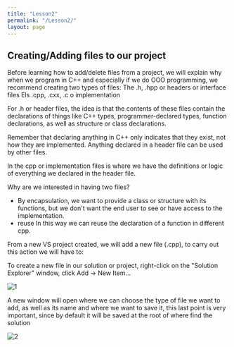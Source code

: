 ```yaml
---
title: "Lesson2"
permalink: "/Lesson2/"
layout: page
---
```


## Creating/Adding files to our project

Before learning how to add/delete files from a project, we will explain why when we program in C++ and especially if we do OOO programming, we recommend creating two types of files:
	The .h, .hpp or headers or interface files
	Els .cpp, .cxx, .c o implementation  

For .h or header files, the idea is that the contents of these files contain the declarations of things like C++ types, programmer-declared types, function declarations, as well as structure or class declarations.

Remember that declaring anything in C++ only indicates that they exist, not how they are implemented. Anything declared in a header file can be used by other files.

In the cpp or implementation files is where we have the definitions or logic of everything we declared in the header file.

Why are we interested in having two files?
-	By encapsulation, we want to provide a class or structure with its functions, but we don't want the end user to see or have access to the implementation.
-	reuse In this way we can reuse the declaration of a function in different cpp.



From a new VS project created, we will add a new file (.cpp), to carry out this action we will have to:

To create a new file in our solution or project, right-click on the "Solution Explorer" window, click Add -> New Item...

![1](https://github.com/esterUOC/esterUOC.github.io/assets/128288660/bf779913-6e0d-4fb4-90e5-00aac87187f9)

A new window will open where we can choose the type of file we want to add, as well as its name and where we want to save it, this last point is very important, since by default it will be saved at the root of where find the solution

![2](https://github.com/esterUOC/esterUOC.github.io/assets/128288660/4ecf8920-6959-43d3-80a4-ded69f5788e6)
